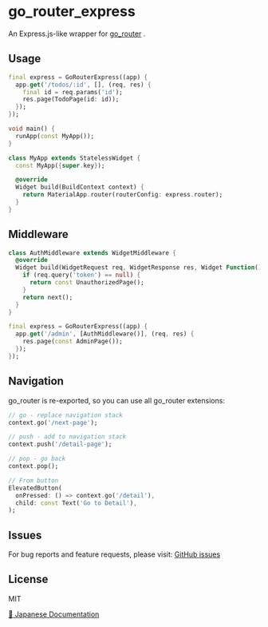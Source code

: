 # go_router_express

An Express.js-like wrapper for [go_router](https://pub.dev/packages/go_router) .

## Usage

```dart
final express = GoRouterExpress((app) {
  app.get('/todos/:id', [], (req, res) {
    final id = req.params('id');
    res.page(TodoPage(id: id));
  });
});

void main() {
  runApp(const MyApp());
}

class MyApp extends StatelessWidget {
  const MyApp({super.key});

  @override
  Widget build(BuildContext context) {
    return MaterialApp.router(routerConfig: express.router);
  }
}
```

## Middleware

```dart
class AuthMiddleware extends WidgetMiddleware {
  @override
  Widget build(WidgetRequest req, WidgetResponse res, Widget Function() next) {
    if (req.query('token') == null) {
      return const UnauthorizedPage();
    }
    return next();
  }
}

final express = GoRouterExpress((app) {
  app.get('/admin', [AuthMiddleware()], (req, res) {
    res.page(const AdminPage());
  });
});
```

## Navigation

go_router is re-exported, so you can use all go_router extensions:

```dart
// go - replace navigation stack
context.go('/next-page');

// push - add to navigation stack
context.push('/detail-page');

// pop - go back
context.pop();

// From button
ElevatedButton(
  onPressed: () => context.go('/detail'),
  child: const Text('Go to Detail'),
);
```

## Issues

For bug reports and feature requests, please visit:
[GitHub issues](https://github.com/rbdog/flutter_note_packages/issues)


## License

MIT

[📖 Japanese Documentation](https://github.com/rbdog/flutter_note_packages/blob/main/go_router_express/doc/ja/README.md)

